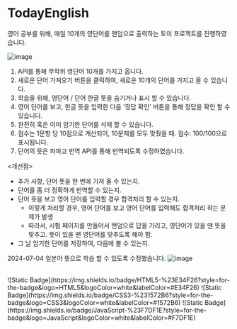 # TodayEnglish
영어 공부를 위해, 매일 10개의 영단어를 랜덤으로 출력하는 토이 프로젝트를 진행하였습니다.

![image](https://github.com/MrHur/TodayEnglish/assets/79696786/d8b9b216-fadc-458c-8a63-dfc8317e9e66)

1. API를 통해 무작위 영단어 10개를 가지고 옵니다.
2. 새로운 단어 가져오기 버튼을 클릭하여, 새로운 10개의 단어를 가지고 올 수 있습니다.
3. 학습을 위해, 영단어 / 단어 한글 뜻을 숨기거나 표시 할 수 있습니다.
4. 영어 단어를 보고, 한글 뜻을 입력한 다음 '정답 확인' 버튼을 통해 정답을 확인 할 수 있습니다.
5. 완전히 혹은 이미 암기한 단어를 삭제 할 수 있습니다.
6. 점수는 1문항 당 10점으로 계산되어, 10문제를 모두 맞췄을 때. 점수: 100/100으로 표시됩니다.
7. 단어의 뜻은 파파고 번역 API를 통해 번역되도록 수정하였습니다.


<개선점>
   + 추가 사항, 단어 뜻을 한 번에 가져 올 수 있는지.
   + 단어를 좀 더 정확하게 번역할 수 있는지.
   + 단어 뜻을 보고 영어 단어를 입력할 경우 합격처리 할 수 있는지.
      + 이렇게 처리할 경우, 영어 단어를 보고 영어 단어를 입력해도 합격처리 하는 문제가 발생
      + 따라서, 시험 페이지를 만들어서 랜덤으로 답을 가리고, 영단어가 있을 땐 뜻을 맞추고. 뜻이 있을 땐 영단어를 맞추도록 해야 함.    
   + 그 날 암기한 단어를 저장하여, 다음에 볼 수 있는지.

2024-07-04
         일본어 뜻으로 학습 할 수 있도록 수정했습니다.
![image](https://github.com/MrHur/TodayEnglish/assets/79696786/88196c7b-c149-408f-856e-dffc2fa6784b)

<br>
![Static Badge](https://img.shields.io/badge/HTML5-%23E34F26?style=for-the-badge&logo=HTML5&logoColor=white&labelColor=#E34F26)
![Static Badge](https://img.shields.io/badge/CSS3-%231572B6?style=for-the-badge&logo=CSS3&logoColor=white&labelColor=#1572B6)
![Static Badge](https://img.shields.io/badge/JavaScript-%23F7DF1E?style=for-the-badge&logo=JavaScript&logoColor=white&labelColor=#F7DF1E)